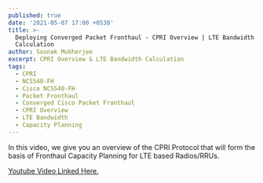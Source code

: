 ```yaml
---
published: true
date: '2021-05-07 17:00 +0530'
title: >-
  Deploying Converged Packet Fronthaul - CPRI Overview | LTE Bandwidth
  Calculation
author: Sounak Mukherjee
excerpt: CPRI Overview & LTE Bandwidth Calculation
tags:
  - CPRI
  - NCS540-FH
  - Cisco NCS540-FH
  - Packet Fronthaul
  - Converged Cisco Packet Fronthaul
  - CPRI Overview
  - LTE Bandwidth
  - Capacity Planning
---
```


In this video, we give you an overview of the CPRI Protocol that will form the basis of Fronthaul Capacity Planning for LTE based Radios/RRUs.  

[Youtube Video Linked Here.](https://www.youtube.com/watch?v=QpOM9m0atp4)